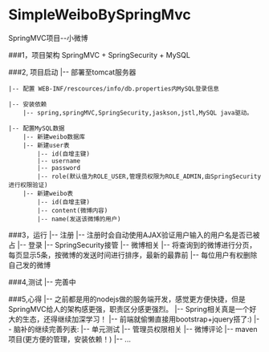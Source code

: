 # SimpleWeiboBySpringMvc
SpringMVC项目--小微博

###1，项目架构
    SpringMVC + SpringSecurity + MySQL

###2, 项目启动
    |-- 部署至tomcat服务器

    |-- 配置 WEB-INF/rescources/info/db.properties内MySQL登录信息

    |-- 安装依赖
  	    |-- spring,springMVC,SpringSecurity,jaskson,jstl,MySQL java驱动。
	
    |-- 配置MySQL数据
  	    |-- 新建weibo数据库
  	    |-- 新建user表
  	  	    |-- id(自增主键)
  	  	    |-- username
  	  	    |-- password
  	  	    |-- role(默认值为ROLE_USER,管理员权限为ROLE_ADMIN,由SpringSecurity进行权限验证)
  	    |-- 新建weibo表
  	  	    |-- id(自增主键)
  	  	    |-- content(微博内容)
  	  	    |-- name(发送该微博的用户)

###3，运行
  	|-- 注册
        |-- 注册时会自动使用AJAX验证用户输入的用户名是否已被占
  	|-- 登录
    	|-- SpringSecurity接管
 	|-- 微博相关
  	  	|-- 将查询到的微博进行分页，每页显示5条，按微博的发送时间进行排序，最新的最靠前
    |-- 每位用户有权删除自己发的微博	  

###4,测试
	|-- 完善中

###5,心得
	|-- 之前都是用的nodejs做的服务端开发，感觉更方便快捷，但是SpringMVC给人的架构感更强，职责区分感更强烈。
	|-- Spring相关真是一个好大的生态，还得继续加深学习！
	|-- 前端就偷懒直接用bootstrap+jquery搭了:)
	|-- 脑补的继续完善列表:
		|-- 单元测试
		|-- 管理员权限相关
		|-- 微博评论
		|-- maven项目(更方便的管理，安装依赖！)
		|-- ...
